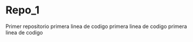 # Repo_1
Primer repositorio
primera linea de codigo
primera linea de codigo
primera linea de codigo
